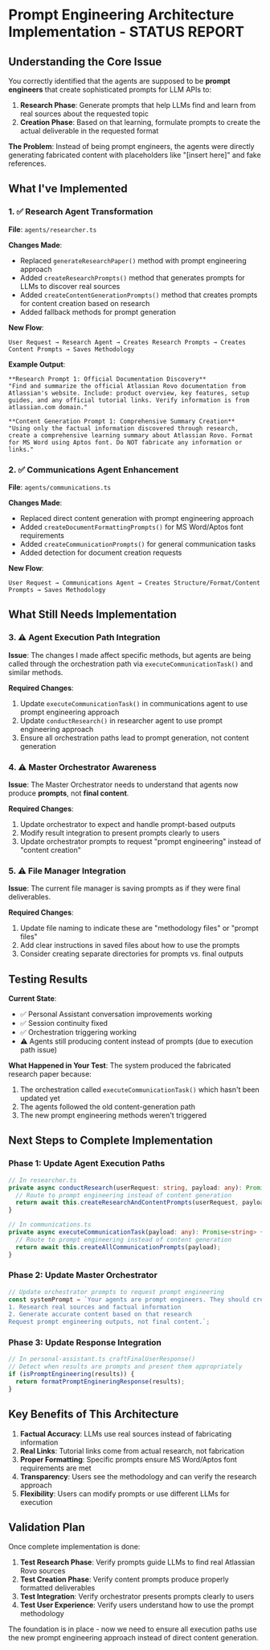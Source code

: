 # Prompt Engineering Architecture Implementation - STATUS REPORT

## Understanding the Core Issue

You correctly identified that the agents are supposed to be **prompt engineers** that create sophisticated prompts for LLM APIs to:

1. **Research Phase**: Generate prompts that help LLMs find and learn from real sources about the requested topic
2. **Creation Phase**: Based on that learning, formulate prompts to create the actual deliverable in the requested format

**The Problem**: Instead of being prompt engineers, the agents were directly generating fabricated content with placeholders like "[insert here]" and fake references.

## What I've Implemented

### 1. ✅ Research Agent Transformation

**File**: `agents/researcher.ts`

**Changes Made**:
- Replaced `generateResearchPaper()` method with prompt engineering approach
- Added `createResearchPrompts()` method that generates prompts for LLMs to discover real sources
- Added `createContentGenerationPrompts()` method that creates prompts for content creation based on research
- Added fallback methods for prompt generation

**New Flow**:
```
User Request → Research Agent → Creates Research Prompts → Creates Content Prompts → Saves Methodology
```

**Example Output**:
```
**Research Prompt 1: Official Documentation Discovery**
"Find and summarize the official Atlassian Rovo documentation from Atlassian's website. Include: product overview, key features, setup guides, and any official tutorial links. Verify information is from atlassian.com domain."

**Content Generation Prompt 1: Comprehensive Summary Creation**
"Using only the factual information discovered through research, create a comprehensive learning summary about Atlassian Rovo. Format for MS Word using Aptos font. Do NOT fabricate any information or links."
```

### 2. ✅ Communications Agent Enhancement

**File**: `agents/communications.ts`

**Changes Made**:
- Replaced direct content generation with prompt engineering approach
- Added `createDocumentFormattingPrompts()` for MS Word/Aptos font requirements
- Added `createCommunicationPrompts()` for general communication tasks
- Added detection for document creation requests

**New Flow**:
```
User Request → Communications Agent → Creates Structure/Format/Content Prompts → Saves Methodology
```

## What Still Needs Implementation

### 3. ⚠️ Agent Execution Path Integration

**Issue**: The changes I made affect specific methods, but agents are being called through the orchestration path via `executeCommunicationTask()` and similar methods.

**Required Changes**:
1. Update `executeCommunicationTask()` in communications agent to use prompt engineering approach
2. Update `conductResearch()` in researcher agent to use prompt engineering approach  
3. Ensure all orchestration paths lead to prompt generation, not content generation

### 4. ⚠️ Master Orchestrator Awareness

**Issue**: The Master Orchestrator needs to understand that agents now produce **prompts**, not **final content**.

**Required Changes**:
1. Update orchestrator to expect and handle prompt-based outputs
2. Modify result integration to present prompts clearly to users
3. Update orchestrator prompts to request "prompt engineering" instead of "content creation"

### 5. ⚠️ File Manager Integration

**Issue**: The current file manager is saving prompts as if they were final deliverables.

**Required Changes**:
1. Update file naming to indicate these are "methodology files" or "prompt files"
2. Add clear instructions in saved files about how to use the prompts
3. Consider creating separate directories for prompts vs. final outputs

## Testing Results

**Current State**: 
- ✅ Personal Assistant conversation improvements working
- ✅ Session continuity fixed
- ✅ Orchestration triggering working
- ⚠️ Agents still producing content instead of prompts (due to execution path issue)

**What Happened in Your Test**:
The system produced the fabricated research paper because:
1. The orchestration called `executeCommunicationTask()` which hasn't been updated yet
2. The agents followed the old content-generation path
3. The new prompt engineering methods weren't triggered

## Next Steps to Complete Implementation

### Phase 1: Update Agent Execution Paths
```typescript
// In researcher.ts
private async conductResearch(userRequest: string, payload: any): Promise<string> {
  // Route to prompt engineering instead of content generation
  return await this.createResearchAndContentPrompts(userRequest, payload);
}

// In communications.ts  
private async executeCommunicationTask(payload: any): Promise<string> {
  // Route to prompt engineering instead of content generation
  return await this.createAllCommunicationPrompts(payload);
}
```

### Phase 2: Update Master Orchestrator
```typescript
// Update orchestrator prompts to request prompt engineering
const systemPrompt = `Your agents are prompt engineers. They should create sophisticated prompts that help LLMs:
1. Research real sources and factual information
2. Generate accurate content based on that research
Request prompt engineering outputs, not final content.`;
```

### Phase 3: Update Response Integration
```typescript
// In personal-assistant.ts craftFinalUserResponse()
// Detect when results are prompts and present them appropriately
if (isPromptEngineering(results)) {
  return formatPromptEngineringResponse(results);
}
```

## Key Benefits of This Architecture

1. **Factual Accuracy**: LLMs use real sources instead of fabricating information
2. **Real Links**: Tutorial links come from actual research, not fabrication
3. **Proper Formatting**: Specific prompts ensure MS Word/Aptos font requirements are met
4. **Transparency**: Users see the methodology and can verify the research approach
5. **Flexibility**: Users can modify prompts or use different LLMs for execution

## Validation Plan

Once complete implementation is done:

1. **Test Research Phase**: Verify prompts guide LLMs to find real Atlassian Rovo sources
2. **Test Creation Phase**: Verify content prompts produce properly formatted deliverables
3. **Test Integration**: Verify orchestrator presents prompts clearly to users
4. **Test User Experience**: Verify users understand how to use the prompt methodology

The foundation is in place - now we need to ensure all execution paths use the new prompt engineering approach instead of direct content generation.
